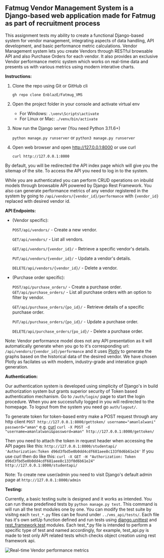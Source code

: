 Fatmug Vendor Management System is a Django-based web application made for Fatmug as part of recruitment process
--------------------------------------------------------------------------------------------------------------------------------------------------------------------------------------------------------------------
This assignment tests my ability to create a functional Django-based system for vendor
management, integrating aspects of data handling, API development, and basic performance
metric calculations.
Vendor Management system lets you create Vendors through RESTful browsable API and also Purchase Orders for each vendor.
It also provides an exclusive Vendor performance metric system which works on real-time data and presents us with
various metrics using
modern interative charts.

__Instructions:__

1. Clone the repo using Git or GitHub cli

   ```gh repo clone EnblazE/Fatmug_VMS```

2. Open the project folder in your console and activate virtual env
    - For Windows:
      ```.\venv\Scripts\activate```
    - For Linux or Mac:
      ```./venv/bin/activate```
3. Now run the Django server (You need Python 3.11.6+)

   ```python manage.py runserver``` or
   ```python3 manage.py runserver```
4. Open web browser and open http://127.0.0.1:8000 or use curl

   ```curl http://127.0.0.1:8000```

By default, you will be redirected the API index page which will give you the sitemap of the site.
To access the API you need to log in to the system.

While you are authenticated you can perform CRUD operations on inbuild models
through browsable API powered by Django Rest Framework.
You also can generate performance metrics of any vendor registered in the system
by going to ``/api/vendors/{vendor_id}/performance`` with ``{vendor_id}`` replaced with desired vendor id.

**API Endpoints:**

* (Vendor specific):

  ``POST/api/vendors/`` - Create a new vendor.

  ``GET/api/vendors/`` - List all vendors.

  ``GET/api/vendors/{vendor_id}/`` - Retrieve a specific vendor's details.

  ``PUT/api/vendors/{vendor_id}/`` - Update a vendor's details.

  ``DELETE/api/vendors/{vendor_id}/`` - Delete a vendor.


* (Purchase order specific):

  ``POST/api/purchase_orders/`` - Create a purchase order.
  ``GET/api/purchase_orders/`` - List all purchase orders with an option to filter by
  vendor.

  ``GET/api/purchase_orders/{po_id}/`` - Retrieve details of a specific purchase order.

  ``PUT/api/purchase_orders/{po_id}/`` - Update a purchase order.

  ``DELETE/api/purchase_orders/{po_id}/`` - Delete a purchase order.

Note: Vendor performance model does not any API presentation as it will automatically generate when you go to it's
corresponding
url: ``/api/vendors/{vendor_id}/performance`` and it uses [Plotly](https://plotly.com/python/) to generate the graphs
based on the historical data of the desired vendor. We have chosen Plotly as facilates us with modern, industry-grade
and interatice graph generation.

**Authentication:**

Our authentication system is developed using simplicity of Django's in build authorization system but grants superior
security of Token based authentication mechanism.
Go to ``/auth/login/`` page to start the login procedure. When you are successfully logged in you will redirected to the
homepage.
To logout from the system you need go ``auth/logout/``.

To generate token for token-based entry make a POST request through any http client
``POST http://127.0.0.1:8000/gettoken/ username="amanlalwani" password="aman"``
e.g. [curl](https://curl.se/)
``curl -X POST -d "username=amanlalwani&password=aman" http://127.0.0.1:8000/gettoken/``

Then you need to attach the token in request header when accessing the API pages
like this: ``http://127.0.0.1:8000/studentapi/ 'Authorization:Token d96d3fbd5e0b0dd4cdf681aee8c133f0d6b61e24'``
If you use
curl then do like this:
``curl -X GET -H "Authorization: Token d96d3fbd5e0b0dd4cdf681aee8c133f0d6b61e24" http://127.0.0.1:8000/studentapi/``

Note: To create new user/admin you need to visit Django's default admin page at
``http://127.0.0.1:8000/admin``

**Testing:**

Currently, a basic testing suite is designed and it works as intended. You can run these predefined tests by
``python manage.py test``. This command is will run all the test modules one by one. You can modify the test suite by
visitng each ``test_*.py``
files can be found under ``../vms_api/tests/``. Each file has it's own setUp function defined and run tests using
[django.unittest](https://docs.python.org/3/library/unittest.html#module-unittest)
and [rest_framework.test](https://www.django-rest-framework.org/api-guide/testing/) modules.
Each test_*.py file is intended to perform a specific type of test and named accordingly, for example, test_api.py is
made to test only API related tests which checks object creation using rest framework api.

![Real-time Vendor performance metrics](https://i.ibb.co/xfC4zjF/Untitled.png)